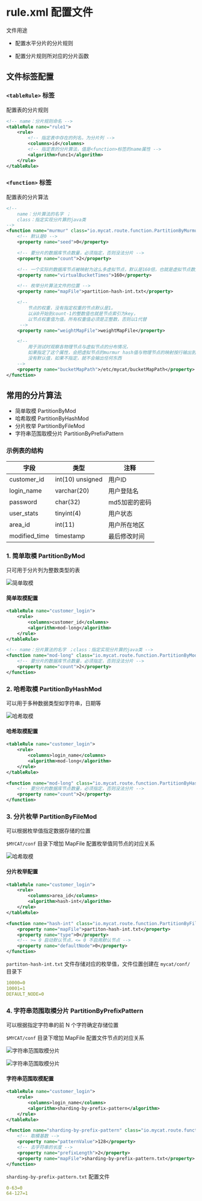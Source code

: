 # rule.xml 配置文件

文件用途

- 配置水平分片的分片规则

- 配置分片规则所对应的分片函数

## 文件标签配置

### `<tableRule>` 标签

配置表的分片规则

```xml
<!-- name：分片规则命名 -->
<tableRule name="rule1">
    <rule>
        <!-- 指定表中存在的列名，为分片列 -->
        <columns>id</columns>
        <!-- 指定表的分片算法，值是<function>标签的name属性 -->
        <algorithm>func1</algorithm>
    </rule>
</tableRule>
```

### `<function>` 标签

配置表的分片算法

```xml
<!-- 
    name：分片算法的名字 ；
    class：指定实现分片算的java类
-->
<function name="murmur" class="io.mycat.route.function.PartitionByMurmurHash">
    <!-- 默认是0 -->
    <property name="seed">0</property>

    <!-- 要分片的数据库节点数量，必须指定，否则没法分片 -->
    <property name="count">2</property>

    <!-- 一个实际的数据库节点被映射为这么多虚拟节点，默认是160倍，也就是虚拟节点数是物理节点数的160倍 -->
    <property name="virtualBucketTimes">160</property>

    <!-- 枚举分片算法文件的位置 -->
    <property name="mapFile">partition-hash-int.txt</property>

    <!-- 
        节点的权重，没有指定权重的节点默认是1。
        以从0开始到count-1的整数值也就是节点索引为key，
        以节点权重值为值。所有权重值必须是正整数，否则以1代替
     -->
    <property name="weightMapFile">weightMapFile</property>

    <!-- 
        用于测试时观察各物理节点与虚拟节点的分布情况，
        如果指定了这个属性，会把虚拟节点的murmur hash值与物理节点的映射按行输出到这个文件，
        没有默认值，如果不指定，就不会输出任何东西 
    -->
    <property name="bucketMapPath">/etc/mycat/bucketMapPath</property>
</function>
```

## 常用的分片算法

- 简单取模 PartitionByMod
- 哈希取模 PartitionByHashMod
- 分片枚举 PartitionByFileMod
- 字符串范围取模分片 PartitionByPrefixPattern

### 示例表的结构

|字段|类型|注释|
|---|---|---|
| customer_id | int(10) unsigned | 用户ID |
| login_name | varchar(20) | 用户登陆名 |
| password | char(32) | md5加密的密码 |
| user_stats | tinyint(4) | 用户状态 |
| area_id | int(11) | 用户所在地区 |
| modified_time | timestamp | 最后修改时间 |

### 1. 简单取模 PartitionByMod

只可用于分片列为整数类型的表

![简单取模](../images/16.jpg)

#### 简单取模配置

```xml
<tableRule name="customer_login">
    <rule>
        <columns>customer_id</columns>
        <algorithm>mod-long</algorithm>
    </rule>
</tableRule>
```

```xml
<!-- name：分片算法的名字 ；class：指定实现分片算的java类 -->
<function name="mod-long" class="io.mycat.route.function.PartitionByMode">
    <!-- 要分片的数据库节点数量，必须指定，否则没法分片 -->
    <property name="count">2</property>
</function>
```

### 2. 哈希取模 PartitionByHashMod

可以用于多种数据类型如字符串，日期等

![哈希取模](../images/17.jpg)

#### 哈希取模配置

```xml
<tableRule name="customer_login">
    <rule>
        <columns>login_name</columns>
        <algorithm>mod-long</algorithm>
    </rule>
</tableRule>
```

```xml
<function name="mod-long" class="io.mycat.route.function.PartitionByHashMode">
    <!-- 要分片的数据库节点数量，必须指定，否则没法分片 -->
    <property name="count">2</property>
</function>
```

### 3. 分片枚举 PartitionByFileMod

可以根据枚举值指定数据存储的位置

`$MYCAT/conf` 目录下增加 MapFile 配置枚举值同节点的对应关系

![哈希取模](../images/18.jpg)

#### 分片枚举配置

```xml
<tableRule name="customer_login">
    <rule>
        <columns>area_id</columns>
        <algorithm>hash-int</algorithm>
    </rule>
</tableRule>
```

```xml
<function name="hash-int" class="io.mycat.route.function.PartitionByFileMode">
    <property name="mapFile">partiton-hash-int.txt</property>
    <property name="type">0</property>
    <!-- >= 0 启动默认节点，<= 0 不启用默认节点 -->
    <property name="defaultNode">0</property>
</function>
```

`partiton-hash-int.txt` 文件存储对应的枚举值，文件位置创建在 `mycat/conf/` 目录下

```yml
10000=0
10001=1
DEFAULT_NODE=0
```

### 4. 字符串范围取模分片 PartitionByPrefixPattern

可以根据指定字符串的前 N 个字符确定存储位置

`$MYCAT/conf` 目录下增加 MapFile 配置文件节点的对应关系

![字符串范围取模分片](../images/19.jpg)

![字符串范围取模分片](../images/20.jpg)

#### 字符串范围取模配置

```xml
<tableRule name="customer_login">
    <rule>
        <columns>login_name</columns>
        <algorithm>sharding-by-prefix-pattern</algorithm>
    </rule>
</tableRule>
```

```xml
<function name="sharding-by-prefix-pattern" class="io.mycat.route.function. PartitionByPrefixPattern">
    <!-- 取模基数 -->
    <property name="patternValue">128</property>
    <!-- 去字符串的长度 -->
    <property name="prefixLength">2</property>
    <property name="mapFile">sharding-by-prefix-pattern.txt</property>
</function>
```

`sharding-by-prefix-pattern.txt` 配置文件

```yml
0-63=0
64-127=1
```

